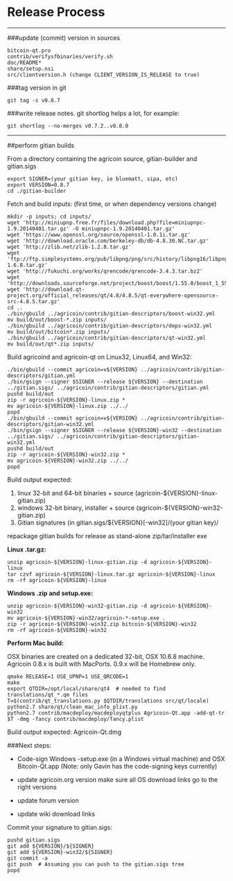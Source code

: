 Release Process
====================

* * *

###update (commit) version in sources


	bitcoin-qt.pro
	contrib/verifysfbinaries/verify.sh
	doc/README*
	share/setup.nsi
	src/clientversion.h (change CLIENT_VERSION_IS_RELEASE to true)

###tag version in git

	git tag -s v0.8.7

###write release notes. git shortlog helps a lot, for example:

	git shortlog --no-merges v0.7.2..v0.8.0

* * *

##perform gitian builds

 From a directory containing the agricoin source, gitian-builder and gitian.sigs
  
	export SIGNER=(your gitian key, ie bluematt, sipa, etc)
	export VERSION=0.8.7
	cd ./gitian-builder

 Fetch and build inputs: (first time, or when dependency versions change)

	mkdir -p inputs; cd inputs/
	wget 'http://miniupnp.free.fr/files/download.php?file=miniupnpc-1.9.20140401.tar.gz' -O miniupnpc-1.9.20140401.tar.gz'
	wget 'https://www.openssl.org/source/openssl-1.0.1i.tar.gz'
	wget 'http://download.oracle.com/berkeley-db/db-4.8.30.NC.tar.gz'
	wget 'http://zlib.net/zlib-1.2.8.tar.gz'
	wget 'ftp://ftp.simplesystems.org/pub/libpng/png/src/history/libpng16/libpng-1.6.8.tar.gz'
	wget 'http://fukuchi.org/works/qrencode/qrencode-3.4.3.tar.bz2'
	wget 'http://downloads.sourceforge.net/project/boost/boost/1.55.0/boost_1_55_0.tar.bz2'
	wget 'http://download.qt-project.org/official_releases/qt/4.8/4.8.5/qt-everywhere-opensource-src-4.8.5.tar.gz'
	cd ..
	./bin/gbuild ../agricoin/contrib/gitian-descriptors/boost-win32.yml
	mv build/out/boost-*.zip inputs/
	./bin/gbuild ../agricoin/contrib/gitian-descriptors/deps-win32.yml
	mv build/out/bitcoin*.zip inputs/
	./bin/gbuild ../agricoin/contrib/gitian-descriptors/qt-win32.yml
	mv build/out/qt*.zip inputs/

 Build agricoind and agricoin-qt on Linux32, Linux64, and Win32:
  
	./bin/gbuild --commit agricoin=v${VERSION} ../agricoin/contrib/gitian-descriptors/gitian.yml
	./bin/gsign --signer $SIGNER --release ${VERSION} --destination ../gitian.sigs/ ../agricoin/contrib/gitian-descriptors/gitian.yml
	pushd build/out
	zip -r agricoin-${VERSION}-linux.zip *
	mv agricoin-${VERSION}-linux.zip ../../
	popd
	./bin/gbuild --commit agricoin=v${VERSION} ../agricoin/contrib/gitian-descriptors/gitian-win32.yml
	./bin/gsign --signer $SIGNER --release ${VERSION}-win32 --destination ../gitian.sigs/ ../agricoin/contrib/gitian-descriptors/gitian-win32.yml
	pushd build/out
	zip -r agricoin-${VERSION}-win32.zip *
	mv agricoin-${VERSION}-win32.zip ../../
	popd

  Build output expected:

  1. linux 32-bit and 64-bit binaries + source (agricoin-${VERSION}-linux-gitian.zip)
  2. windows 32-bit binary, installer + source (agricoin-${VERSION}-win32-gitian.zip)
  3. Gitian signatures (in gitian.sigs/${VERSION}[-win32]/(your gitian key)/

repackage gitian builds for release as stand-alone zip/tar/installer exe

**Linux .tar.gz:**

	unzip agricoin-${VERSION}-linux-gitian.zip -d agricoin-${VERSION}-linux
	tar czvf agricoin-${VERSION}-linux.tar.gz agricoin-${VERSION}-linux
	rm -rf agricoin-${VERSION}-linux

**Windows .zip and setup.exe:**

	unzip agricoin-${VERSION}-win32-gitian.zip -d agricoin-${VERSION}-win32
	mv agricoin-${VERSION}-win32/agricoin-*-setup.exe .
	zip -r agricoin-${VERSION}-win32.zip bitcoin-${VERSION}-win32
	rm -rf agricoin-${VERSION}-win32

**Perform Mac build:**

  OSX binaries are created on a dedicated 32-bit, OSX 10.6.8 machine.
  Agricoin 0.8.x is built with MacPorts.  0.9.x will be Homebrew only.

	qmake RELEASE=1 USE_UPNP=1 USE_QRCODE=1
	make
	export QTDIR=/opt/local/share/qt4  # needed to find translations/qt_*.qm files
	T=$(contrib/qt_translations.py $QTDIR/translations src/qt/locale)
	python2.7 share/qt/clean_mac_info_plist.py
	python2.7 contrib/macdeploy/macdeployqtplus Agricoin-Qt.app -add-qt-tr $T -dmg -fancy contrib/macdeploy/fancy.plist

 Build output expected: Agricoin-Qt.dmg

###Next steps:

* Code-sign Windows -setup.exe (in a Windows virtual machine) and
  OSX Bitcoin-Qt.app (Note: only Gavin has the code-signing keys currently)

* update agricoin.org version
  make sure all OS download links go to the right versions

* update forum version

* update wiki download links

Commit your signature to gitian.sigs:

	pushd gitian.sigs
	git add ${VERSION}/${SIGNER}
	git add ${VERSION}-win32/${SIGNER}
	git commit -a
	git push  # Assuming you can push to the gitian.sigs tree
	popd

